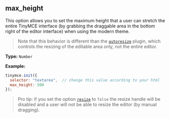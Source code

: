 ## max_height

This option allows you to set the maximum height that a user can stretch the entire TinyMCE interface (by grabbing the draggable area in the bottom right of the editor interface) when using the modern theme.

> Note that this behavior is different than the [`autoresize`](/plugins/autoresize) plugin, which controls the resizing of the editable area only, not the entire editor.

**Type:** `Number`

**Example:**

```js
tinymce.init({
  selector: "textarea",  // change this value according to your html
  max_height: 500
});
```

> Pro tip: if you set the option [`resize`](#resize) to `false` the resize handle will be disabled and a user will not be able to resize the editor (by manual dragging).
